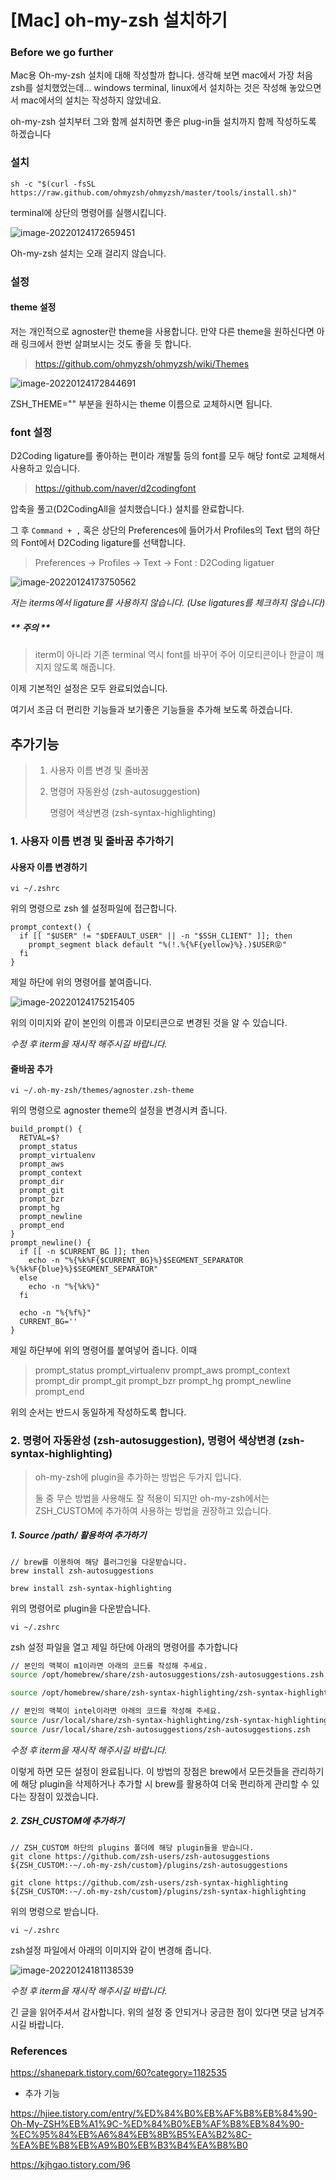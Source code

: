 # [Mac] oh-my-zsh 설치하기

### Before we go further

Mac용 Oh-my-zsh 설치에 대해 작성할까 합니다. 생각해 보면 mac에서 가장 처음 zsh를 설치했었는데... windows terminal, linux에서 설치하는 것은 작성해 놓았으면서 mac에서의 설치는 작성하지 않았네요.

oh-my-zsh 설치부터 그와 함께 설치하면 좋은 plug-in들 설치까지 함께 작성하도록 하겠습니다



### 설치

```
sh -c "$(curl -fsSL https://raw.github.com/ohmyzsh/ohmyzsh/master/tools/install.sh)"
```

terminal에 상단의 명령어를 실행시킵니다.

![image-20220124172659451](https://raw.githubusercontent.com/KrGil/TIL/main/OS/Mac/oh-my-zsh%EC%84%A4%EC%B9%98%ED%95%98%EA%B8%B0.assets/image-20220124172659451.png)

Oh-my-zsh 설치는 오래 걸리지 않습니다.



### 설정

#### theme 설정

저는 개인적으로 agnoster란 theme을 사용합니다. 만약 다른 theme을 원하신다면 아래 링크에서 한번 살펴보시는 것도 좋을 듯 합니다.

> https://github.com/ohmyzsh/ohmyzsh/wiki/Themes

![image-20220124172844691](https://raw.githubusercontent.com/KrGil/TIL/main/OS/Mac/oh-my-zsh%EC%84%A4%EC%B9%98%ED%95%98%EA%B8%B0.assets/image-20220124172844691.png)

ZSH_THEME="" 부분을 원하시는 theme 이름으로 교체하시면 됩니다.



### font 설정

D2Coding ligature를 좋아하는 편이라 개발툴 등의 font를 모두 해당 font로 교체해서 사용하고 있습니다.

> https://github.com/naver/d2codingfont

압축을 풀고(D2CodingAll을 설치했습니다.) 설치를 완료합니다.

그 후 ```Command + ,``` 혹은 상단의 Preferences에 들어가서 Profiles의 Text 탭의 하단의 Font에서 D2Coding ligature를 선택합니다.

> Preferences -> Profiles -> Text -> Font : D2Coding ligatuer

![image-20220124173750562](https://raw.githubusercontent.com/KrGil/TIL/main/OS/Mac/oh-my-zsh%EC%84%A4%EC%B9%98%ED%95%98%EA%B8%B0.assets/image-20220124173750562.png) 

*저는 iterms에서 ligature를 사용하지 않습니다. (Use ligatures를 체크하지 않습니다)* 

##### ** 주의 **

> iterm이 아니라 기존 terminal 역시 font를 바꾸어 주어 이모티콘이나 한글이 깨지지 않도록 해줍니다.

이제 기본적인 설정은 모두 완료되었습니다.

여기서 조금 더 편리한 기능들과 보기좋은 기능들을 추가해 보도록 하겠습니다.

## 추가기능

> 1. 사용자 이름 변경 및 줄바꿈
>
> 2. 명령어 자동완성 (zsh-autosuggestion)
>
>    명령어 색상변경 (zsh-syntax-highlighting)



### 1. 사용자 이름 변경 및 줄바꿈 추가하기

#### 사용자 이름 변경하기

```
vi ~/.zshrc
```

위의 명령으로 zsh 쉘 설정파일에 접근합니다.

```
prompt_context() {
  if [[ "$USER" != "$DEFAULT_USER" || -n "$SSH_CLIENT" ]]; then
    prompt_segment black default "%(!.%{%F{yellow}%}.)$USER😝"
  fi
}
```

제일 하단에 위의 명령어를 붙여줍니다.

![image-20220124175215405](https://raw.githubusercontent.com/KrGil/TIL/main/OS/Mac/oh-my-zsh%EC%84%A4%EC%B9%98%ED%95%98%EA%B8%B0.assets/image-20220124175215405.png)

위의 이미지와 같이 본인의 이름과 이모티콘으로 변경된 것을 알 수 있습니다.

*수정 후 iterm을 재시작 해주시길 바랍니다.*

#### 줄바꿈 추가

```
vi ~/.oh-my-zsh/themes/agnoster.zsh-theme
```

위의 명령으로 agnoster theme의 설정을 변경시켜 줍니다.

```
build_prompt() {
  RETVAL=$?
  prompt_status
  prompt_virtualenv
  prompt_aws
  prompt_context
  prompt_dir
  prompt_git
  prompt_bzr
  prompt_hg
  prompt_newline
  prompt_end
}
prompt_newline() {
  if [[ -n $CURRENT_BG ]]; then
    echo -n "%{%k%F{$CURRENT_BG}%}$SEGMENT_SEPARATOR
%{%k%F{blue}%}$SEGMENT_SEPARATOR"
  else
    echo -n "%{%k%}"
  fi

  echo -n "%{%f%}"
  CURRENT_BG=''
}
```

제일 하단부에 위의 명령어를 붙여넣어 줍니다. 이때

>   prompt_status
>   prompt_virtualenv
>   prompt_aws
>   prompt_context
>   prompt_dir
>   prompt_git
>   prompt_bzr
>   prompt_hg
>   prompt_newline
>   prompt_end

위의 순서는 반드시 동일하게 작성하도록 합니다.




### 2. 명령어 자동완성 (zsh-autosuggestion), 명령어 색상변경 (zsh-syntax-highlighting)

> oh-my-zsh에 plugin을 추가하는 방법은 두가지 입니다.
>
> 둘 중 무슨 방법을 사용해도 잘 적용이 되지만 oh-my-zsh에서는  ZSH_CUSTOM에 추가하여 사용하는 방법을 권장하고 있습니다.

##### 1. Source /path/ 활용하여 추가하기

```
// brew를 이용하여 해당 플러그인을 다운받습니다.
brew install zsh-autosuggestions

brew install zsh-syntax-highlighting
```

위의 명령어로 plugin을 다운받습니다.

```
vi ~/.zshrc
```

zsh 설정 파일을 열고 제일 하단에 아래의 명령어를 추가합니다

```bash
// 본인의 맥북이 m1이라면 아래의 코드를 작성해 주세요.
source /opt/homebrew/share/zsh-autosuggestions/zsh-autosuggestions.zsh

source /opt/homebrew/share/zsh-syntax-highlighting/zsh-syntax-highlighting.zsh

// 본인의 맥북이 intel이라면 아래의 코드를 작성해 주세요.
source /usr/local/share/zsh-syntax-highlighting/zsh-syntax-highlighting.zsh
source /usr/local/share/zsh-autosuggestions/zsh-autosuggestions.zsh
```

*수정 후 iterm을 재시작 해주시길 바랍니다.*

이렇게 하면 모든 설정이 완료됩니다. 이 방법의 장점은 brew에서 모든것들을 관리하기에 해당 plugin을 삭제하거나 추가할 시 brew를 활용하여 더욱 편리하게 관리할 수 있다는 장점이 있겠습니다.



##### 2. ZSH_CUSTOM에 추가하기

```
// ZSH_CUSTOM 하단의 plugins 폴더에 해당 plugin들을 받습니다.
git clone https://github.com/zsh-users/zsh-autosuggestions ${ZSH_CUSTOM:-~/.oh-my-zsh/custom}/plugins/zsh-autosuggestions

git clone https://github.com/zsh-users/zsh-syntax-highlighting ${ZSH_CUSTOM:-~/.oh-my-zsh/custom}/plugins/zsh-syntax-highlighting

```

위의 명령으로 받습니다. 

```
vi ~/.zshrc
```

zsh설정 파일에서 아래의 이미지와 같이 변경해 줍니다.

![image-20220124181138539](https://raw.githubusercontent.com/KrGil/TIL/main/OS/Mac/oh-my-zsh%EC%84%A4%EC%B9%98%ED%95%98%EA%B8%B0.assets/image-20220124181138539.png)

*수정 후 iterm을 재시작 해주시길 바랍니다.*

긴 글을 읽어주셔서 감사합니다. 위의 설정 중 안되거나 궁금한 점이 있다면 댓글 남겨주시길 바랍니다.



### References

https://shanepark.tistory.com/60?category=1182535

- 추가 기능

https://hjiee.tistory.com/entry/%ED%84%B0%EB%AF%B8%EB%84%90-Oh-My-ZSH%EB%A1%9C-%ED%84%B0%EB%AF%B8%EB%84%90-%EC%95%84%EB%A6%84%EB%8B%B5%EA%B2%8C-%EA%BE%B8%EB%A9%B0%EB%B3%B4%EA%B8%B0

https://kjhgao.tistory.com/96
